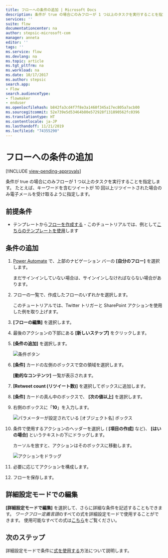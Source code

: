 ```yaml
---
title: フローへの条件の追加 | Microsoft Docs
description: 条件が true の場合にのみフローが 1 つ以上のタスクを実行することを指定します。
services: ''
suite: flow
documentationcenter: na
author: stepsic-microsoft-com
manager: anneta
editor: ''
tags: ''
ms.service: flow
ms.devlang: na
ms.topic: article
ms.tgt_pltfrm: na
ms.workload: na
ms.date: 10/17/2017
ms.author: stepsic
search.app:
- Flow
search.audienceType:
- flowmaker
- enduser
ms.openlocfilehash: b842fa3cd4f7f8e3a1460f345a17ec805a7acb00
ms.sourcegitcommit: 52e739e5d53464b80e572928f131890562fc0396
ms.translationtype: HT
ms.contentlocale: ja-JP
ms.lasthandoff: 11/21/2019
ms.locfileid: "74355290"
---
```

# <a name="add-a-condition-to-a-flow"></a>フローへの条件の追加
[!INCLUDE [view-pending-approvals](includes/cc-rebrand.md)]

条件が true の場合にのみフローが 1 つ以上のタスクを実行することを指定します。 たとえば、キーワードを含むツイートが 10 回以上リツイートされた場合のみ電子メールを受け取るように指定します。

## <a name="prerequisites"></a>前提条件

* テンプレートから[フローを作成する](get-started-logic-template.md) - このチュートリアルでは、例として[こちらのテンプレートを使用](https://flow.microsoft.com/galleries/public/templates/e78571e5c70e4806a18eeacba5a897c8/)します

## <a name="add-a-condition"></a>条件の追加

1. [Power Automate](https://flow.microsoft.com) で、上部のナビゲーション バーの **[自分のフロー]** を選択します。

    まだサインインしていない場合は、サインインしなければならない場合があります。

1. フローの一覧で、作成したフローのいずれかを選択します。

    このチュートリアルでは、Twitter トリガーと SharePoint アクションを使用した例を取り上げます。

1. **[フローの編集]** を選択します。

1. 最後のアクションの下部にある **[新しいステップ]** をクリックします。

1. **[条件の追加]** を選択します。

    ![条件ボタン](./media/add-condition/add-condition.png)

1. **[条件]** カードの左側のボックスで空の領域を選択します。

    **[動的なコンテンツ]** 一覧が表示されます。

1. **[Retweet count (リツイート数)]** を選択してボックスに追加します。

1. **[条件]** カードの真ん中のボックスで、 **[次の値以上]** を選択します。

1. 右側のボックスに「**10**」を入力します。

    ![パラメーターが設定されている [オブジェクト名] ボックス](./media/add-condition/specify-condition.png)

1. 条件で使用するアクションのヘッダーを選択し ( **[項目の作成]** など)、 **[はいの場合]** というテキストの下にドラッグします。

    カーソルを放すと、アクションはそのボックスに移動します。

    ![アクションをドラッグ](./media/add-condition/drag-action.png)

1. 必要に応じてアクションを構成します。

1. フローを保存します。

## <a name="edit-in-advanced-mode"></a>詳細設定モードでの編集

**[詳細設定モードで編集]** を選択して、さらに詳細な条件を記述することもできます。 *ワークフロー定義言語*のすべての式を詳細設定モードで使用することができます。 使用可能なすべての式は[こちら](https://msdn.microsoft.com/library/azure/mt643789.aspx)をご覧ください。

## <a name="next-steps"></a>次のステップ

詳細設定モードで条件に[式を使用する](use-expressions-in-conditions.md)方法について説明します。
